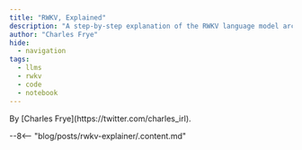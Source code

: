 ```yaml
---
title: "RWKV, Explained"
description: "A step-by-step explanation of the RWKV language model architecture via PyTorch code."
author: "Charles Frye"
hide:
  - navigation
tags:
  - llms
  - rwkv
  - code
  - notebook
---
```

<div class="author" markdown>
By [Charles Frye](https://twitter.com/charles_irl).
</div>

--8<-- "blog/posts/rwkv-explainer/.content.md"
